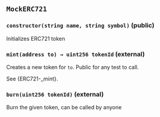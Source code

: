 ## `MockERC721`

### `constructor(string name, string symbol)` (public)

Initializes ERC721 token

### `mint(address to) → uint256 tokenId` (external)

Creates a new token for `to`. Public for any test to call.

See {ERC721-\_mint}.

### `burn(uint256 tokenId)` (external)

Burn the given token, can be called by anyone
